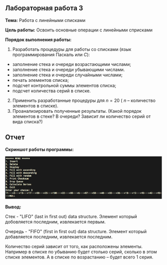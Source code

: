 ## Лабораторная работа 3

**Тема:**
Работа с линейными списками

**Цель работы:** Освоить основные операции с линейными сприсками

**Порядок выполнения работы:**

1. Разработать процедуры для работы со списками (язык программирования Паскаль или $C$):
  * заполнение стека и очереди возрастающими числами; 
  * заполнение стека и очереди убывающими числами.
  * заполнение стека и очереди случайными числами;
  * печать элементов списка;
  * подсчет контрольной суммы элементов списка;
  * подсчет количества серий в списке.
2. Применить разработанные процедуры для $n=20$ ( $n$ – количество
элементов в списке).
3. Проанализировать полученные результаты. (Какой порядок
элементов в стеке? В очереди? Зависит ли количество серий от вида списка?)

## Отчет

**Скриншот работы программы:**

![screenshot](./img/3_new.png)

**Вывод:**

Стек - "LIFO" (last in first out) data structure. Элемент который добовляется последним, извлекается первым.

Очередь - "FIFO" (first in first out) data structure. Элемент который добавляется последним, извлекается последним.

Количество серий зависит от того, как расположены элементы. Например в списке по убыванию будет столько серий, сколько в этом списке элементов. А в списке по возрастанию – будет всего 1 серия.
